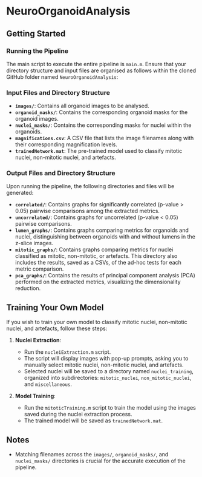 # NeuroOrganoidAnalysis

## Getting Started

### Running the Pipeline

The main script to execute the entire pipeline is `main.m`. Ensure that your directory structure and input files are organised as follows within the cloned GitHub folder named `NeuroOrganoidAnalysis`:

### Input Files and Directory Structure

- **`images/`**: Contains all organoid images to be analysed.
- **`organoid_masks/`**: Contains the corresponding organoid masks for the organoid images.
- **`nuclei_masks/`**: Contains the corresponding masks for nuclei within the organoids.
- **`magnifications.csv`**: A CSV file that lists the image filenames along with their corresponding magnification levels.
- **`trainedNetwork.mat`**: The pre-trained model used to classify mitotic nuclei, non-mitotic nuclei, and artefacts.

### Output Files and Directory Structure

Upon running the pipeline, the following directories and files will be generated:

- **`correlated/`**: Contains graphs for significantly correlated (p-value > 0.05) pairwise comparisons among the extracted metrics.
- **`uncorrelated/`**: Contains graphs for uncorrelated (p-value < 0.05) pairwise comparisons.
- **`lumen_graphs/`**: Contains graphs comparing metrics for organoids and nuclei, distinguishing between organoids with and without lumens in the z-slice images.
- **`mitotic_graphs/`**: Contains graphs comparing metrics for nuclei classified as mitotic, non-mitotic, or artefacts. This directory also includes the results, saved as a CSVs, of the ad-hoc tests for each metric comparison.
- **`pca_graphs/`**: Contains the results of principal component analysis (PCA) performed on the extracted metrics, visualizing the dimensionality reduction.

## Training Your Own Model

If you wish to train your own model to classify mitotic nuclei, non-mitotic nuclei, and artefacts, follow these steps:

1. **Nuclei Extraction**: 
   - Run the `nucleiExtraction.m` script.
   - The script will display images with pop-up prompts, asking you to manually select mitotic nuclei, non-mitotic nuclei, and artefacts.
   - Selected nuclei will be saved to a directory named `nuclei_training`, organized into subdirectories: `mitotic_nuclei`, `non_mitotic_nuclei`, and `miscellaneous`.

2. **Model Training**:
   - Run the `mitoticTraining.m` script to train the model using the images saved during the nuclei extraction process.
   - The trained model will be saved as `trainedNetwork.mat`.

## Notes

- Matching filenames across the `images/`, `organoid_masks/`, and `nuclei_masks/` directories is crucial for the accurate execution of the pipeline.
